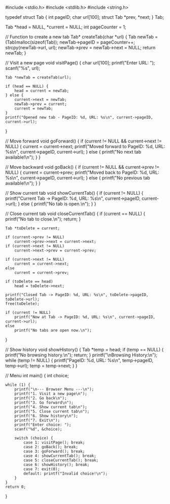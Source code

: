 #include <stdio.h>
#include <stdlib.h>
#include <string.h>

typedef struct Tab {
    int pageID;
    char url[100];
    struct Tab *prev, *next;
} Tab;

Tab *head = NULL, *current = NULL;
int pageCounter = 1;

// Function to create a new tab
Tab* createTab(char *url) {
    Tab newTab = (Tab)malloc(sizeof(Tab));
    newTab->pageID = pageCounter++;
    strcpy(newTab->url, url);
    newTab->prev = newTab->next = NULL;
    return newTab;
}

// Visit a new page
void visitPage() {
    char url[100];
    printf("Enter URL: ");
    scanf("%s", url);

    Tab *newTab = createTab(url);

    if (head == NULL) {
        head = current = newTab;
    } else {
        current->next = newTab;
        newTab->prev = current;
        current = newTab;
    }
    printf("Opened new tab - PageID: %d, URL: %s\n", current->pageID, current->url);
}

// Move forward
void goForward() {
    if (current != NULL && current->next != NULL) {
        current = current->next;
        printf("Moved forward to PageID: %d, URL: %s\n", current->pageID, current->url);
    } else {
        printf("No next tab available!\n");
    }
}

// Move backward
void goBack() {
    if (current != NULL && current->prev != NULL) {
        current = current->prev;
        printf("Moved back to PageID: %d, URL: %s\n", current->pageID, current->url);
    } else {
        printf("No previous tab available!\n");
    }
}

// Show current tab
void showCurrentTab() {
    if (current != NULL) {
        printf("Current Tab -> PageID: %d, URL: %s\n", current->pageID, current->url);
    } else {
        printf("No tab is open.\n");
    }
}

// Close current tab
void closeCurrentTab() {
    if (current == NULL) {
        printf("No tab to close.\n");
        return;
    }

    Tab *toDelete = current;

    if (current->prev != NULL)
        current->prev->next = current->next;
    if (current->next != NULL)
        current->next->prev = current->prev;

    if (current->next != NULL)
        current = current->next;
    else
        current = current->prev;

    if (toDelete == head)
        head = toDelete->next;

    printf("Closed Tab -> PageID: %d, URL: %s\n", toDelete->pageID, toDelete->url);
    free(toDelete);

    if (current != NULL)
        printf("Now at Tab -> PageID: %d, URL: %s\n", current->pageID, current->url);
    else
        printf("No tabs are open now.\n");
}

// Show history
void showHistory() {
    Tab *temp = head;
    if (temp == NULL) {
        printf("No browsing history.\n");
        return;
    }
    printf("\nBrowsing History:\n");
    while (temp != NULL) {
        printf("PageID: %d, URL: %s\n", temp->pageID, temp->url);
        temp = temp->next;
    }
}

// Menu
int main() {
    int choice;

    while (1) {
        printf("\n--- Browser Menu ---\n");
        printf("1. Visit a new page\n");
        printf("2. Go back\n");
        printf("3. Go forward\n");
        printf("4. Show current tab\n");
        printf("5. Close current tab\n");
        printf("6. Show history\n");
        printf("7. Exit\n");
        printf("Enter choice: ");
        scanf("%d", &choice);

        switch (choice) {
            case 1: visitPage(); break;
            case 2: goBack(); break;
            case 3: goForward(); break;
            case 4: showCurrentTab(); break;
            case 5: closeCurrentTab(); break;
            case 6: showHistory(); break;
            case 7: exit(0);
            default: printf("Invalid choice!\n");
        }
    }
    return 0;
}